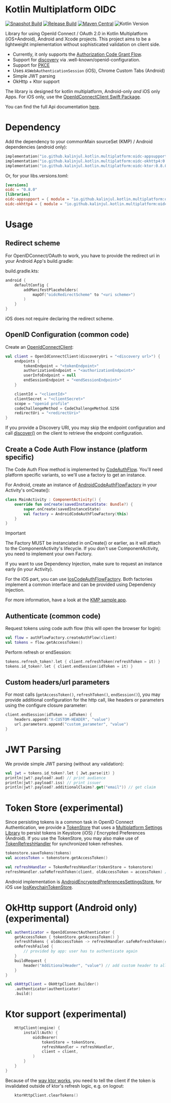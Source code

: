# Kotlin Multiplatform OIDC
[![Snapshot Build](https://img.shields.io/github/actions/workflow/status/kalinjul/kotlin-multiplatform-oidc/develop.yml?label=snapshot)]((https://github.com/kalinjul/kotlin-multiplatform-oidc/actions/workflows/develop.yml))
[![Release Build](https://img.shields.io/github/actions/workflow/status/kalinjul/kotlin-multiplatform-oidc/main.yml?label=release)]((https://github.com/kalinjul/kotlin-multiplatform-oidc/actions/workflows/main.yml))
[![Maven Central](https://img.shields.io/maven-central/v/io.github.kalinjul.kotlin.multiplatform/oidc-appsupport)](https://repo1.maven.org/maven2/io/github/kalinjul/kotlin/multiplatform/oidc-appsupport/)
![Kotlin Version](https://kotlin-version.aws.icerock.dev/kotlin-version?group=io.github.kalinjul.kotlin.multiplatform&name=oidc-appsupport)


Library for using OpenId Connect / OAuth 2.0 in Kotlin Multiplatform (iOS+Android), Android and Xcode projects.
This project aims to be a lightweight implementation without sophisticated validation on client side.

- Currently, it only supports the [Authorization Code Grant Flow](https://datatracker.ietf.org/doc/html/rfc6749#section-4.1).
- Support for [discovery](https://openid.net/specs/openid-connect-discovery-1_0.html) via .well-known/openid-configuration.
- Support for [PKCE](https://datatracker.ietf.org/doc/html/rfc7636)
- Uses ```ASWebAuthenticationSession``` (iOS), Chrome Custom Tabs (Android)
- Simple JWT parsing
- OkHttp + Ktor support

The library is designed for kotlin multiplatform, Android-only _and_ iOS only Apps.
For iOS only, use the [OpenIdConnectClient Swift Package](https://github.com/kalinjul/OpenIdConnectClient).

You can find the full Api documentation [here](https://kalinjul.github.io/kotlin-multiplatform-oidc/).

# Dependency
Add the dependency to your commonMain sourceSet (KMP) / Android dependencies (android only):
```kotlin
implementation("io.github.kalinjul.kotlin.multiplatform:oidc-appsupport:0.8.0")
implementation("io.github.kalinjul.kotlin.multiplatform:oidc-okhttp4:0.8.0") // optional, android only
implementation("io.github.kalinjul.kotlin.multiplatform:oidc-ktor:0.8.0") // optional ktor support
```

Or, for your libs.versions.toml:
```toml
[versions]
oidc = "0.8.0"
[libraries]
oidc-appsupport = { module = "io.github.kalinjul.kotlin.multiplatform:oidc-appsupport", version.ref = "oidc" }
oidc-okhttp4 = { module = "io.github.kalinjul.kotlin.multiplatform:oidc-okhttp4", version.ref = "oidc" }
```

# Usage
## Redirect scheme
For OpenIDConnect/OAuth to work, you have to provide the redirect uri in your Android App's build.gradle:

build.gradle.kts:
```kotlin
android {
    defaultConfig {
        addManifestPlaceholders(
            mapOf("oidcRedirectScheme" to "<uri scheme>")
        )
    }
}
```
iOS does not require declaring the redirect scheme.

## OpenID Configuration (common code)
Create an [OpenIdConnectClient](https://kalinjul.github.io/kotlin-multiplatform-oidc/kotlin-multiplatform-oidc/org.publicvalue.multiplatform.oidc/-open-id-connect-client/index.html):
```kotlin
val client = OpenIdConnectClient(discoveryUri = "<discovery url>") {
    endpoints {
        tokenEndpoint = "<tokenEndpoint>"
        authorizationEndpoint = "<authorizationEndpoint>"
        userInfoEndpoint = null
        endSessionEndpoint = "<endSessionEndpoint>"
    }

    clientId = "<clientId>"
    clientSecret = "<clientSecret>"
    scope = "openid profile"
    codeChallengeMethod = CodeChallengeMethod.S256
    redirectUri = "<redirectUri>"
}
```
If you provide a Discovery URI, you may skip the endpoint configuration and call [discover()](https://kalinjul.github.io/kotlin-multiplatform-oidc/kotlin-multiplatform-oidc/org.publicvalue.multiplatform.oidc/-open-id-connect-client/discover.html) on the client to retrieve the endpoint configuration.

## Create a Code Auth Flow instance (platform specific)
The Code Auth Flow method is implemented by [CodeAuthFlow](https://kalinjul.github.io/kotlin-multiplatform-oidc/kotlin-multiplatform-oidc/org.publicvalue.multiplatform.oidc.flows/-code-auth-flow/index.html). You'll need platform specific variants, so we'll use a factory to get an instance.

For Android, create an instance of [AndroidCodeAuthFlowFactory](https://kalinjul.github.io/kotlin-multiplatform-oidc/kotlin-multiplatform-oidc/org.publicvalue.multiplatform.oidc.appsupport/-android-code-auth-flow-factory/index.html) in your Activity's onCreate():

```kotlin
class MainActivity : ComponentActivity() {
    override fun onCreate(savedInstanceState: Bundle?) {
        super.onCreate(savedInstanceState)
        val factory = AndroidCodeAuthFlowFactory(this)
    }
}
```
> [!IMPORTANT]  
> The Factory MUST be instanciated in onCreate() or earlier, as it will attach to the ComponentActivity's lifecycle.
> If you don't use ComponentActivity, you need to implement your own Factory.
> 
> If you want to use Dependency Injection, make sure to request an instance early (in your Activity).

For the iOS part, you can use [IosCodeAuthFlowFactory](https://kalinjul.github.io/kotlin-multiplatform-oidc/kotlin-multiplatform-oidc/org.publicvalue.multiplatform.oidc.appsupport/-ios-code-auth-flow-factory/index.html). 
Both factories implement a common interface and can be provided using Dependency Injection.

For more information, have a look at the [KMP sample app](./sample-app).

## Authenticate (common code)
Request tokens using code auth flow (this will open the browser for login):
```kotlin 
val flow = authFlowFactory.createAuthFlow(client)
val tokens = flow.getAccessToken()
```

Perform refresh or endSession:
```kotlin
tokens.refresh_token?.let { client.refreshToken(refreshToken = it) }
tokens.id_token?.let { client.endSession(idToken = it) }
```

## Custom headers/url parameters
For most calls (```getAccessToken()```, ```refreshToken()```, ```endSession()```), you may provide
additional configuration for the http call, like headers or parameters using the configure closure parameter:

```kotlin
client.endSession(idToken = idToken) {
    headers.append("X-CUSTOM-HEADER", "value")
    url.parameters.append("custom_parameter", "value")
}
```

# JWT Parsing
We provide simple JWT parsing (without any validation):
```kotlin
val jwt = tokens.id_token?.let { Jwt.parse(it) }
println(jwt?.payload?.aud) // print audience
println(jwt?.payload?.iss) // print issuer
println(jwt?.payload?.additionalClaims?.get("email")) // get claim
```

# Token Store (experimental)
Since persisting tokens is a common task in OpenID Connect Authentication, we provide a 
[TokenStore](https://kalinjul.github.io/kotlin-multiplatform-oidc/kotlin-multiplatform-oidc/org.publicvalue.multiplatform.oidc.tokenstore/-token-store/index.html) that uses a [Multiplatform Settings Library](https://github.com/russhwolf/multiplatform-settings)
to persist tokens in Keystore (iOS) / Encrypted Preferences (Android).
If you use the TokenStore, you may also make use of [TokenRefreshHandler](https://kalinjul.github.io/kotlin-multiplatform-oidc/kotlin-multiplatform-oidc/org.publicvalue.multiplatform.oidc.tokenstore/-token-refresh-handler/index.html) for synchronized token
refreshes.
```kotlin
tokenstore.saveTokens(tokens)
val accessToken = tokenstore.getAccessToken()

val refreshHandler = TokenRefreshHandler(tokenStore = tokenstore)
refreshHandler.safeRefreshToken(client, oldAccessToken = accessToken) // thread-safe refresh and save new tokens to store
```
Android implementation is [AndroidEncryptedPreferencesSettingsStore](https://kalinjul.github.io/kotlin-multiplatform-oidc/kotlin-multiplatform-oidc/org.publicvalue.multiplatform.oidc.tokenstore/-android-encrypted-preferences-settings-store/index.html), for iOS use [IosKeychainTokenStore](https://kalinjul.github.io/kotlin-multiplatform-oidc/kotlin-multiplatform-oidc/org.publicvalue.multiplatform.oidc.tokenstore/-ios-keychain-token-store/index.html).

# OkHttp support (Android only) (experimental)
```kotlin
val authenticator = OpenIdConnectAuthenticator {
    getAccessToken { tokenStore.getAccessToken() }
    refreshTokens { oldAccessToken -> refreshHandler.safeRefreshToken(client, oldAccessToken) }
    onRefreshFailed {
        // provided by app: user has to authenticate again
    }
    buildRequest {
        header("AdditionalHeader", "value") // add custom header to all requests
    }
}

val okHttpClient = OkHttpClient.Builder()
    .authenticator(authenticator)
    .build()
```

# Ktor support (experimental)
```kotlin
    HttpClient(engine) {
        install(Auth) {
            oidcBearer(
                tokenStore = tokenStore,
                refreshHandler = refreshHandler,
                client = client,
            )
        }
    }
}
```

Because of the [way ktor works](https://youtrack.jetbrains.com/issue/KTOR-4759/Auth-BearerAuthProvider-caches-result-of-loadToken-until-process-death), you need to tell the client if the token is invalidated outside of 
ktor's refresh logic, e.g. on logout:
```kotlin
    ktorHttpClient.clearTokens()
```